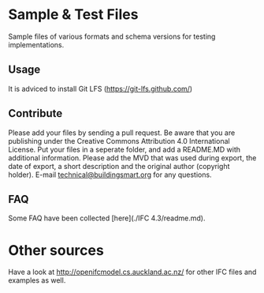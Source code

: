 # Sample & Test Files
Sample files of various formats and schema versions for testing implementations.

## Usage
It is adviced to install Git LFS (https://git-lfs.github.com/)

## Contribute
Please add your files by sending a pull request. Be aware that you are publishing under the Creative Commons Attribution 4.0 International License.
Put your files in a seperate folder, and add a README.MD with additional information. Please add the MVD that was used during export, the date of export, a short description and the original author (copyright holder).
E-mail technical@buildingsmart.org for any questions. 

## FAQ

Some FAQ have been collected [here](./IFC 4.3/readme.md).

# Other sources
Have a look at http://openifcmodel.cs.auckland.ac.nz/ for other IFC files and examples as well. 
